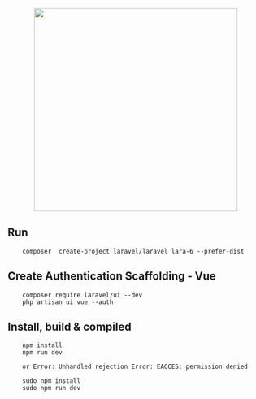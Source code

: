 <p align="center"><img src="https://res.cloudinary.com/dtfbvvkyp/image/upload/v1566331377/laravel-logolockup-cmyk-red.svg" width="400"></p>

## Run 
        composer  create-project laravel/laravel lara-6 --prefer-dist

## Create Authentication Scaffolding - Vue
        composer require laravel/ui --dev
        php artisan ui vue --auth

## Install, build & compiled
        npm install
        npm run dev

        or Error: Unhandled rejection Error: EACCES: permission denied

        sudo npm install
        sudo npm run dev
